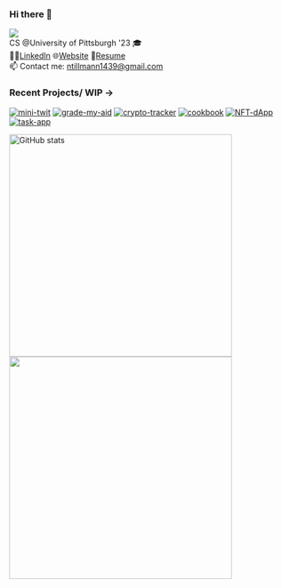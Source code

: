 ### Hi there 👋
![](https://komarev.com/ghpvc/?username=nicktill&style=for-the-badge)<br>
CS @University of Pittsburgh '23 🎓<br/>
🧑‍💼[LinkedIn](https://www.linkedin.com/in/nicholas-tillmann-4647b7187/) 🌐[Website](https://nicktill.github.io) 📄[Resume](https://nicktill.github.io/resume.pdf)<br/>
📫 Contact me: ntillmann1439@gmail.com <br>

### Recent Projects/ WIP -> 

[![mini-twit](https://github-readme-stats.vercel.app/api/pin/?username=nicktill&repo=mini-twit&theme=dark)](https://github.com/nicktill/mini-twit)
[![grade-my-aid](https://github-readme-stats.vercel.app/api/pin/?username=nicktill&repo=cs1530-finance-group&theme=dark)](https://github.com/nicktill/cs1530-finance-group)
[![crypto-tracker](https://github-readme-stats.vercel.app/api/pin/?username=nicktill&repo=crypto-tracker&theme=dark)](https://github.com/nicktill/crypto-tracker)
[![cookbook](https://github-readme-stats.vercel.app/api/pin/?username=nicktill&repo=cookbook&theme=dark)](https://github.com/nicktill/cookbook)
[![NFT-dApp](https://github-readme-stats.vercel.app/api/pin/?username=nicktill&repo=NFT-sd&theme=dark)](https://github.com/nicktill/NFT-dApp)
[![task-app](https://github-readme-stats.vercel.app/api/pin/?username=nicktill&repo=task-app&theme=dark)](https://github.com/nicktill/task-app)



<p class="center">
<img src="https://github-readme-stats.vercel.app/api?username=nicktill&show_icons=true&theme=dark" alt="GitHub stats" width=400 />
<img src="https://github-readme-streak-stats.herokuapp.com/?user=nicktill&show_icons=true&theme=dark" width=400  />
</p>

